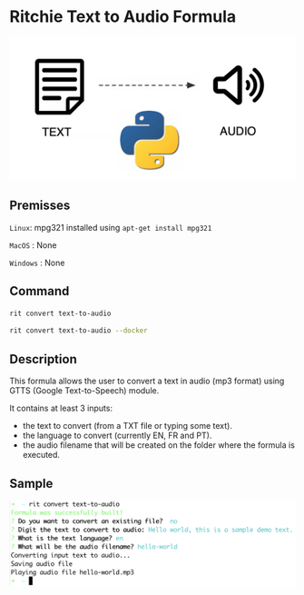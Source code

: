 # Ritchie Text to Audio Formula

![Execution](/docs/img/text-to-audio-python.png)

## Premisses

`Linux`: mpg321 installed using `apt-get install mpg321`

`MacOS` : None

`Windows` : None

## Command

```bash
rit convert text-to-audio
```

```bash
rit convert text-to-audio --docker
```

## Description

This formula allows the user to convert a text in audio (mp3 format) using GTTS (Google Text-to-Speech) module.

It contains at least 3 inputs:

- the text to convert (from a TXT file or typing some text).
- the language to convert (currently EN, FR and PT).
- the audio filename that will be created on the folder where the formula is executed.

## Sample

![Execution](/docs/img/rit-convert-text-to-audio.png)
